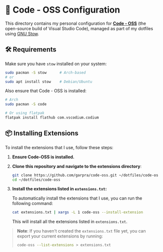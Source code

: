 # 🧩 **Code - OSS Configuration**

This directory contains my personal configuration for **[Code - OSS](https://github.com/microsoft/vscode)** (the open-source build of Visual Studio Code), managed as part of my dotfiles using [GNU Stow](https://www.gnu.org/software/stow/).

## 🛠 **Requirements**

Make sure you have `stow` installed on your system:

```bash
sudo pacman -S stow      # Arch-based
# or
sudo apt install stow    # Debian/Ubuntu
```

Also ensure that Code - OSS is installed:

```bash
# Arch
sudo pacman -S code

# Or using flatpak
flatpak install flathub com.vscodium.codium
```

## 📦 **Installing Extensions**

To install the extensions that I use, follow these steps:

1. **Ensure Code-OSS is installed.**

2. **Clone this repository and navigate to the extensions directory**:

   ```bash
   git clone https://github.com/garpra/code-oss.git ~/dotfiles/code-oss
   cd ~/dotfiles/code-oss
   ```

3. **Install the extensions listed in `extensions.txt`:**

   To automatically install the extensions that I use, you can run the following command:

   ```bash
   cat extensions.txt | xargs -L 1 code-oss --install-extension
   ```

   This will install all the extensions listed in `extensions.txt`.

> **Note**: If you haven't created the `extensions.txt` file yet, you can export your current extensions by running:
>
> ```bash
> code-oss --list-extensions > extensions.txt
> ```
